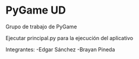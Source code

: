 # PyGame UD
Grupo de trabajo de PyGame

Ejecutar principal.py para la ejecución del aplicativo

Integrantes:
-Edgar Sánchez
-Brayan Pineda
